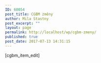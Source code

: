 ```yaml
---
ID: 60054
post_title: CGBM změny
author: Mila Stastny
post_excerpt: ""
layout: page
permalink: http://localhost/wp/cgbm-zmeny/
published: true
post_date: 2017-07-13 14:31:15
---
```

[cgbm_item_edit]